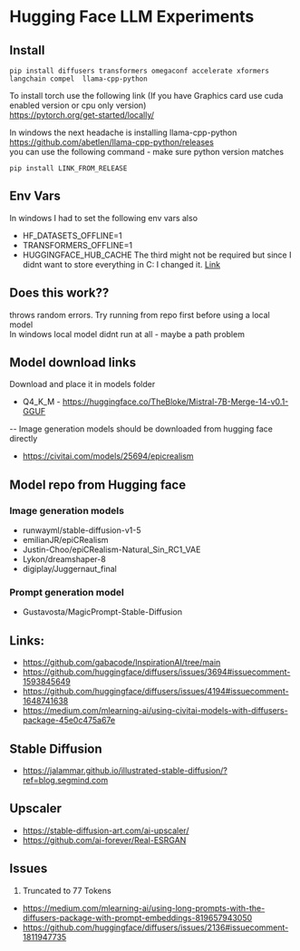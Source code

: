 # Hugging Face LLM Experiments

## Install
```
pip install diffusers transformers omegaconf accelerate xformers langchain compel  llama-cpp-python
```
To install torch use the following link (If you have Graphics card use cuda enabled version or cpu only version)  
https://pytorch.org/get-started/locally/  
   
In windows the next headache is installing llama-cpp-python  
https://github.com/abetlen/llama-cpp-python/releases  
you can use the following command - make sure python version matches
```
pip install LINK_FROM_RELEASE
```


## Env Vars
In windows I had to set the following env vars also
* HF_DATASETS_OFFLINE=1  
* TRANSFORMERS_OFFLINE=1
* HUGGINGFACE_HUB_CACHE 
The third might not be required but since I didnt want to store everything in C: I changed it. [Link](https://huggingface.co/docs/transformers/installation#offline-mode)

## Does this work??
throws random errors. Try running from repo first before using a local model  
In windows local model didnt run at all - maybe a path problem

## Model download links
Download and place it in models folder
* Q4_K_M - https://huggingface.co/TheBloke/Mistral-7B-Merge-14-v0.1-GGUF

-- Image generation models should be downloaded from hugging face directly  
* https://civitai.com/models/25694/epicrealism

## Model repo from Hugging face
### Image generation models
* runwayml/stable-diffusion-v1-5  
* emilianJR/epiCRealism  
* Justin-Choo/epiCRealism-Natural_Sin_RC1_VAE  
* Lykon/dreamshaper-8  
* digiplay/Juggernaut_final 
### Prompt generation model
*  Gustavosta/MagicPrompt-Stable-Diffusion  

## Links:
* https://github.com/gabacode/InspirationAI/tree/main
* https://github.com/huggingface/diffusers/issues/3694#issuecomment-1593845649
* https://github.com/huggingface/diffusers/issues/4194#issuecomment-1648741638
* https://medium.com/mlearning-ai/using-civitai-models-with-diffusers-package-45e0c475a67e

## Stable Diffusion
* https://jalammar.github.io/illustrated-stable-diffusion/?ref=blog.segmind.com

## Upscaler
* https://stable-diffusion-art.com/ai-upscaler/
* https://github.com/ai-forever/Real-ESRGAN

## Issues
1. Truncated to 77 Tokens
* https://medium.com/mlearning-ai/using-long-prompts-with-the-diffusers-package-with-prompt-embeddings-819657943050
* https://github.com/huggingface/diffusers/issues/2136#issuecomment-1811947735